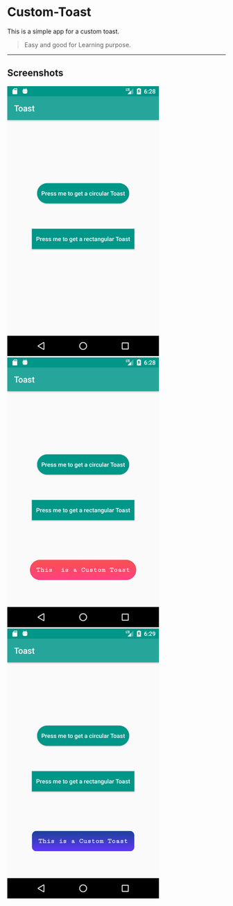 # Custom-Toast

This is a simple app for a custom toast.
> Easy and good for Learning purpose.

---

## Screenshots

<img src="Screenshots/Screenshot_1514312929.png" width="350">
<img src="Screenshots/Screenshot_1514312933.png" width="350">
<img src="Screenshots/Screenshot_1514312996.png" width="350">
